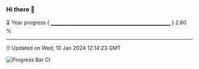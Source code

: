 ### Hi there 👋

⏳ Year progress { ▁▁▁▁▁▁▁▁▁▁▁▁▁▁▁▁▁▁▁▁▁▁▁▁▁▁▁▁▁▁ } 2.60 %

---

⏰ Updated on Wed, 10 Jan 2024 12:14:23 GMT

![Progress Bar CI](https://github.com/Shyam-Makwana/GitHub-Actions-Demo/workflows/Progress%20Bar%20CI/badge.svg)
